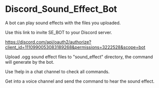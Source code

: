 # Discord_Sound_Effect_Bot
A bot can play sound effects with the files you uploaded.

Use this link to invite SE_BOT to your Discord server.

https://discord.com/api/oauth2/authorize?client_id=1110990053083189268&permissions=3222528&scope=bot

Upload .ogg sound effect files to "sound_effect" directory, the command will generate by the bot.

Use !help in a chat channel to check all commands.

Get into a voice channel and send the command to hear the sound effect.
